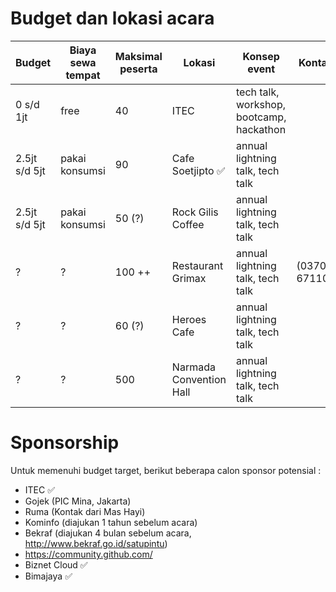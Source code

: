 
# Budget dan lokasi acara

| Budget        | Biaya sewa tempat  |Maksimal peserta  | Lokasi            | Konsep event                     | Kontak	|
|---------------|--------------------|------------------|-------------------|----------------------------------|--------|
| 0 s/d 1jt     | free               | 40               | ITEC              | tech talk, workshop, bootcamp, hackathon |		|
| 2.5jt s/d 5jt | pakai konsumsi     | 90               | Cafe Soetjipto :white_check_mark:     | annual lightning talk, tech talk |		    |
| 2.5jt s/d 5jt | pakai konsumsi     | 50 (?)           | Rock Gilis Coffee | annual lightning talk, tech talk |	    	|
| ?  	        	| ?		               | 100 ++           | Restaurant Grimax | annual lightning talk, tech talk                   | (0370) 671104	|
| ? 		        | ?     	           | 60 (?)           | Heroes Cafe       | annual lightning talk, tech talk |		    |
| ? 		        | ?     	           | 500              | Narmada Convention Hall | annual lightning talk, tech talk |		    |

# Sponsorship

Untuk memenuhi budget target, berikut beberapa calon sponsor potensial :

- ITEC :white_check_mark: 
- Gojek (PIC Mina, Jakarta)
- Ruma (Kontak dari Mas Hayi)
- Kominfo (diajukan 1 tahun sebelum acara)
- Bekraf (diajukan 4 bulan sebelum acara, http://www.bekraf.go.id/satupintu)
- https://community.github.com/
- Biznet Cloud :white_check_mark: 
- Bimajaya :white_check_mark: 
